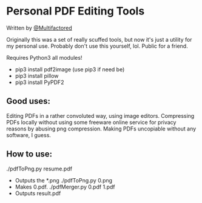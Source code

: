 # Personal PDF Editing Tools
Written by [@Multifactored](https://github.com/Multifactored)

Originally this was a set of really scuffed tools, but now it's just a utility for my personal use. Probably don't use this yourself, lol. Public for a friend.


Requires Python3 all modules!

* pip3 install pdf2image (use pip3 if need be)
* pip3 install pillow
* pip3 install PyPDF2

## Good uses:
Editing PDFs in a rather convoluted way, using image editors.
Compressing PDFs locally without using some freeware online service for privacy reasons by abusing png compression.
Making PDFs uncopiable without any software, I guess.

## How to use:
./pdfToPng.py resume.pdf 
- Outputs the *.png
./pdfToPng.py 0.png 
- Makes 0.pdf.
./pdfMerger.py 0.pdf 1.pdf
- Outputs result.pdf

